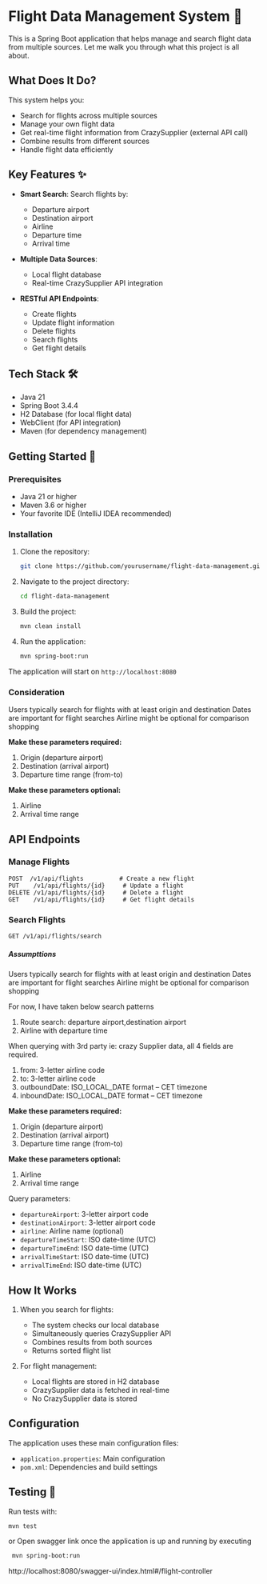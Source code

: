 # Flight Data Management System 🛫

This is a Spring Boot application that helps manage and search flight data from multiple sources.
Let me walk you through what this project is all about.

## What Does It Do?

This system helps you:

- Search for flights across multiple sources
- Manage your own flight data
- Get real-time flight information from CrazySupplier (external API call)
- Combine results from different sources
- Handle flight data efficiently

## Key Features ✨

- **Smart Search**: Search flights by:
    - Departure airport
    - Destination airport
    - Airline
    - Departure time
    - Arrival time

- **Multiple Data Sources**:
    - Local flight database
    - Real-time CrazySupplier API integration

- **RESTful API Endpoints**:
    - Create flights
    - Update flight information
    - Delete flights
    - Search flights
    - Get flight details

## Tech Stack 🛠️

- Java 21
- Spring Boot 3.4.4
- H2 Database (for local flight data)
- WebClient (for API integration)
- Maven (for dependency management)

## Getting Started 🚀

### Prerequisites

- Java 21 or higher
- Maven 3.6 or higher
- Your favorite IDE (IntelliJ IDEA recommended)

### Installation

1. Clone the repository:
   ```bash
   git clone https://github.com/yourusername/flight-data-management.git
   ```

2. Navigate to the project directory:
   ```bash
   cd flight-data-management
   ```

3. Build the project:
   ```bash
   mvn clean install
   ```

4. Run the application:
   ```bash
   mvn spring-boot:run
   ```

The application will start on `http://localhost:8080`

### Consideration

Users typically search for flights with at least origin and destination
Dates are important for flight searches
Airline might be optional for comparison shopping

**Make these parameters required:**

1. Origin (departure airport)
2. Destination (arrival airport)
3. Departure time range (from-to)

**Make these parameters optional:**

1. Airline
2. Arrival time range

## API Endpoints

### Manage Flights

```
POST  /v1/api/flights          # Create a new flight
PUT    /v1/api/flights/{id}     # Update a flight
DELETE /v1/api/flights/{id}     # Delete a flight
GET    /v1/api/flights/{id}     # Get flight details
```

### Search Flights

```
GET /v1/api/flights/search
```

##### Assumpttions

Users typically search for flights with at least origin and destination
Dates are important for flight searches
Airline might be optional for comparison shopping

For now, I have taken below search patterns

1. Route search: departure airport,destination airport
2. Airline with departure time

When querying with 3rd party ie: crazy Supplier data, all 4 fields are required.

1. from: 3-letter airline code
2. to: 3-letter airline code
3. outboundDate: ISO_LOCAL_DATE format – CET timezone
4. inboundDate: ISO_LOCAL_DATE format – CET timezone

**Make these parameters required:**

1. Origin (departure airport)
2. Destination (arrival airport)
3. Departure time range (from-to)

**Make these parameters optional:**

1. Airline
2. Arrival time range

Query parameters:

- `departureAirport`: 3-letter airport code
- `destinationAirport`: 3-letter airport code
- `airline`: Airline name (optional)
- `departureTimeStart`: ISO date-time (UTC)
- `departureTimeEnd`: ISO date-time (UTC)
- `arrivalTimeStart`: ISO date-time (UTC)
- `arrivalTimeEnd`: ISO date-time (UTC)

## How It Works

1. When you search for flights:
    - The system checks our local database
    - Simultaneously queries CrazySupplier API
    - Combines results from both sources
    - Returns sorted flight list

2. For flight management:
    - Local flights are stored in H2 database
    - CrazySupplier data is fetched in real-time
    - No CrazySupplier data is stored

## Configuration

The application uses these main configuration files:

- `application.properties`: Main configuration
- `pom.xml`: Dependencies and build settings

## Testing 🧪

Run tests with:

```bash
mvn test
```

or Open swagger link once the application is up and running by executing

  ```bash
   mvn spring-boot:run
   ```

http://localhost:8080/swagger-ui/index.html#/flight-controller


